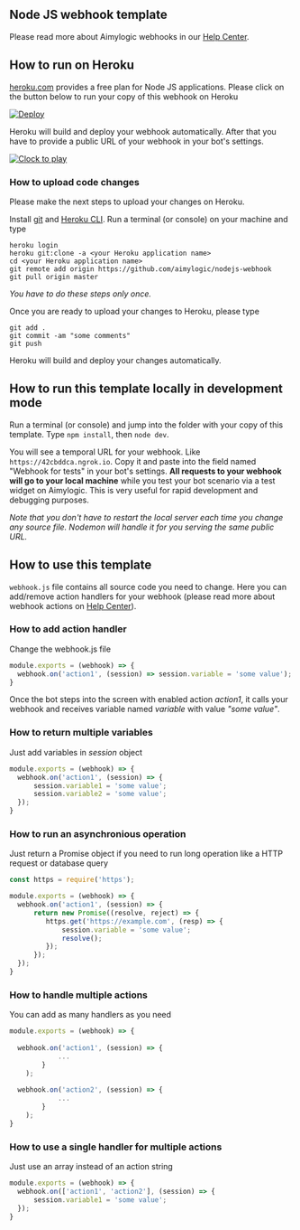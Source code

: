 ## Node JS webhook template

Please read more about Aimylogic webhooks in our [Help Center](https://help.aimylogic.com/en/article/webhook-14yx2uz/).

## How to run on Heroku
[heroku.com](http://heroku.com) provides a free plan for Node JS applications.
Please click on the button below to run your copy of this webhook on Heroku

[![Deploy](https://www.herokucdn.com/deploy/button.svg)](https://heroku.com/deploy?template=https://github.com/aimylogic/nodejs-webhook)

Heroku will build and deploy your webhook automatically. After that you have to provide a public URL of your webhook in your bot's settings.

[![Clock to play](https://i.imgur.com/ePsgzmf.jpg)](https://player.vimeo.com/video/292581306 "Click to play")

### How to upload code changes
Please make the next steps to upload your changes on Heroku.

Install [git](https://git-scm.com/downloads) and [Heroku CLI](https://devcenter.heroku.com/articles/heroku-cli#download-and-install).
Run a terminal (or console) on your machine and type

```
heroku login
heroku git:clone -a <your Heroku application name>
cd <your Heroku application name>
git remote add origin https://github.com/aimylogic/nodejs-webhook
git pull origin master
```

_You have to do these steps only once._

Once you are ready to upload your changes to Heroku, please type

```
git add .
git commit -am "some comments"
git push
```

Heroku will build and deploy your changes automatically.

## How to run this template locally in development mode
Run a terminal (or console) and jump into the folder with your copy of this template.
Type `npm install`, then `node dev`.

You will see a temporal URL for your webhook. Like `https://42cbddca.ngrok.io`.
Copy it and paste into the field named "Webhook for tests" in your bot's settings.
**All requests to your webhook will go to your local machine** while you test your bot scenario via a test widget on Aimylogic. This is very useful for rapid development and debugging purposes.

_Note that you don't have to restart the local server each time you change any source file. Nodemon will handle it for you serving the same public URL._

## How to use this template
`webhook.js` file contains all source code you need to change.
Here you can add/remove action handlers for your webhook (please read more about webhook actions on [Help Center](https://help.aimylogic.com/en/article/webhook-14yx2uz/)).

### How to add action handler
Change the webhook.js file

```javascript
module.exports = (webhook) => {
  webhook.on('action1', (session) => session.variable = 'some value');
}
```

Once the bot steps into the screen with enabled action _action1_, it calls your webhook and receives variable named _variable_ with value _"some value"_.

### How to return multiple variables
Just add variables in _session_ object

```javascript
module.exports = (webhook) => {
  webhook.on('action1', (session) => {
      session.variable1 = 'some value';
      session.variable2 = 'some value';
  });
}
```

### How to run an asynchronious operation
Just return a Promise object if you need to run long operation like a HTTP request or database query

```javascript
const https = require('https');

module.exports = (webhook) => {
  webhook.on('action1', (session) => {
      return new Promise((resolve, reject) => {
         https.get('https://example.com', (resp) => {
             session.variable = 'some value';
             resolve();
         });
      });
  });
}
```

### How to handle multiple actions
You can add as many handlers as you need

```javascript
module.exports = (webhook) => {
  
  webhook.on('action1', (session) => {
            ...
        }
    );
    
  webhook.on('action2', (session) => {
            ...
        }
    );
}
```

### How to use a single handler for multiple actions
Just use an array instead of an action string

```javascript
module.exports = (webhook) => {
  webhook.on(['action1', 'action2'], (session) => {
      session.variable1 = 'some value';
  });
}
```

